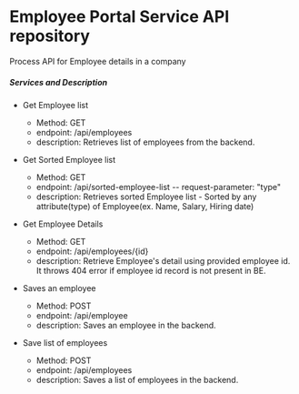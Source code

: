 # Employee Portal Service API repository
Process API for Employee details in a company

##### Services and Description
* Get Employee list

	- Method: GET
	- endpoint: /api/employees
	- description: Retrieves list of employees from the backend.
	
* Get Sorted Employee list

	- Method: GET
	- endpoint: /api/sorted-employee-list 
		-- request-parameter: "type"
	- description: Retrieves sorted Employee list - Sorted by any attribute(type) of Employee(ex. Name, Salary, Hiring date)
	
* Get Employee Details
	
	- Method: GET
	- endpoint: /api/employees/{id}
	- description: Retrieve Employee's detail using provided employee id. It throws 404 error if employee id record is not present in BE.
	
* Saves an employee

	- Method: POST
	- endpoint: /api/employee
	- description: Saves an employee in the backend.
	
* Save list of employees

	- Method: POST
	- endpoint: /api/employees
	- description: Saves a list of employees in the backend.
